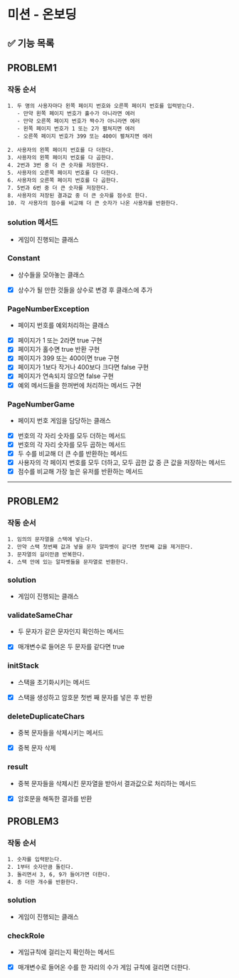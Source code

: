 # 미션 - 온보딩

## ✅ 기능 목록

## PROBLEM1

### 작동 순서

```
1. 두 명의 사용자마다 왼쪽 페이지 번호와 오른쪽 페이지 번호를 입력받는다.
   - 만약 왼쪽 페이지 번호가 홀수가 아니라면 에러 
   - 만약 오른쪽 페이지 번호가 짝수가 아니라면 에러
   - 왼쪽 페이지 번호가 1 또는 2가 펼쳐지면 에러
   - 오른쪽 페이지 번호가 399 또는 400이 펼쳐지면 에러

2. 사용자의 왼쪽 페이지 번호를 다 더한다. 
3. 사용자의 왼쪽 페이지 번호를 다 곱한다. 
4. 2번과 3번 중 더 큰 숫자를 저장한다.
5. 사용자의 오른쪽 페이지 번호를 다 더한다. 
6. 사용자의 오른쪽 페이지 번호를 다 곱한다. 
7. 5번과 6번 중 더 큰 숫자를 저장한다.
8. 사용자의 저장된 결과값 중 더 큰 숫자를 점수로 한다.
10. 각 사용자의 점수를 비교해 더 큰 숫자가 나온 사용자를 반환한다. 
```

### solution 메서드
- 게임이 진행되는 클래스

### Constant
- 상수들을 모아놓는 클래스 
- [x] 상수가 될 만한 것들을 상수로 변경 후 클래스에 추가

### PageNumberException
- 페이지 번호를 예외처리하는 클래스
- [x] 페이지가 1 또는 2라면 true 구현
- [x] 페이지가 홀수면 true 반환 구현
- [x] 페이지가 399 또는 400이면 true 구현
- [x] 페이지가 1보다 작거나 400보다 크다면 false 구현
- [x] 페이지가 연속되지 않으면 false 구현
- [x] 예외 메서드들을 한꺼번에 처리하는 메서드 구현

### PageNumberGame
- 페이지 번호 게임을 담당하는 클래스 
- [x] 번호의 각 자리 숫자를 모두 더하는 메서드
- [x] 번호의 각 자리 숫자를 모두 곱하는 메서드
- [x] 두 수를 비교해 더 큰 수를 반환하는 메서드
- [x] 사용자의 각 페이지 번호를 모두 더하고, 모두 곱한 값 중 큰 값을 저장하는 메서드
- [x] 점수를 비교해 가장 높은 유저를 반환하는 메서드

---

## PROBLEM2

### 작동 순서

```
1. 임의의 문자열을 스택에 넣는다.
2. 만약 스택 첫번째 값과 넣을 문자 알파벳이 같다면 첫번째 값을 제거한다.
3. 문자열의 길이만큼 반복한다. 
4. 스택 안에 있는 알파벳들을 문자열로 반환한다.
```

### solution
- 게임이 진행되는 클래스

### validateSameChar
- 두 문자가 같은 문자인지 확인하는 메서드
- [x] 매개변수로 들어온 두 문자를 같다면 true

### initStack
- 스택을 초기화시키는 메서드
- [x] 스택을 생성하고 암호문 첫번 째 문자를 넣은 후 반환

### deleteDuplicateChars
- 중복 문자들을 삭제시키는 메서드
- [x] 중복 문자 삭제

### result
- 중복 문자들을 삭제시킨 문자열을 받아서 결과값으로 처리하는 메서드
- [x] 암호문을 해독한 결과를 반환

## PROBLEM3

### 작동 순서

```
1. 숫자를 입력받는다. 
2. 1부터 숫자만큼 돌린다.
3. 돌리면서 3, 6, 9가 들어가면 더한다.
4. 총 더한 개수를 반환한다.
```

### solution
- 게임이 진행되는 클래스

### checkRole
- 게임규칙에 걸리는지 확인하는 메서드
- [x] 매개변수로 들어온 수를 한 자리의 수가 게임 규칙에 걸리면 더한다.
